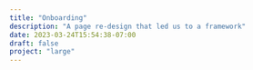 ```yaml
---
title: "Onboarding"
description: "A page re-design that led us to a framework"
date: 2023-03-24T15:54:38-07:00
draft: false
project: "large"
---
```


